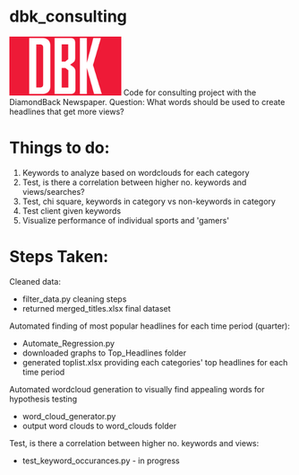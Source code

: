 # dbk_consulting

<img src="https://raw.githubusercontent.com/Aaroney13/dbk_consulting/main/dbk_image.png" width="200">
Code for consulting project with the DiamondBack Newspaper.  
Question: What words should be used to create headlines that get more views?

# Things to do:
1. Keywords to analyze based on wordclouds for each category
2. Test, is there a correlation between higher no. keywords and views/searches?
3. Test, chi square, keywords in category vs non-keywords in category
4. Test client given keywords
5. Visualize performance of individual sports and 'gamers'

# Steps Taken:

Cleaned data:
- filter_data.py cleaning steps
- returned merged_titles.xlsx final dataset

Automated finding of most popular headlines for each time period (quarter):
- Automate_Regression.py
- downloaded graphs to Top_Headlines folder
- generated toplist.xlsx providing each categories' top headlines for each time period

Automated wordcloud generation to visually find appealing words for hypothesis testing
- word_cloud_generator.py
- output word clouds to word_clouds folder

Test, is there a correlation between higher no. keywords and views:
- test_keyword_occurances.py - in progress
